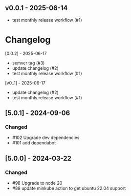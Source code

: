 ## v0.0.1 - 2025-06-14

- test monthly release workflow (#1)

# Changelog

[0.0.2] - 2025-06-17
- semver tag (#3)
- update changelog (#2)
- test monthly release workflow (#1)


[v0..1] - 2025-06-17
- update changelog (#2)
- test monthly release workflow (#1)


## [5.0.1] - 2024-09-06

### Changed

- #102 Upgrade dev dependencies
- #101 add dependabot

## [5.0.0] - 2024-03-22

### Changed

- #98 Upgrade to node 20
- #89 update minkube action to get ubuntu 22.04 support
